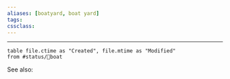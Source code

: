 ```yaml
---
aliases: [boatyard, boat yard]
tags: 
cssclass:
---
```

---

```dataview
table file.ctime as "Created", file.mtime as "Modified"
from #status/🍃boat  
```

See also:


